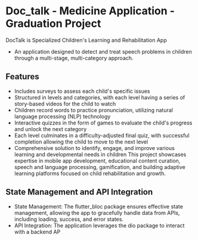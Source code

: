 # Doc_talk - Medicine Application - Graduation Project

DocTalk is Specialized Children's Learning and Rehabilitation App
 - An application designed to detect and treat speech problems in children through a multi-stage, multi-category approach.
## Features
- Includes surveys to assess each child's specific issues
- Structured in levels and categories, with each level having a series of story-based videos for the child to watch
- Children record words to practice pronunciation, utilizing natural language processing (NLP) technology
- Interactive quizzes in the form of games to evaluate the child's progress and unlock the next category
- Each level culminates in a difficulty-adjusted final quiz, with successful completion allowing the child to move to
the next level
- Comprehensive solution to identify, engage, and improve various learning and developmental needs in children
This project showcases expertise in mobile app development, educational content curation, speech and language
processing, gamification, and building adaptive learning platforms focused on child rehabilitation and growth.

## State Management and API Integration
* State Management: The flutter_bloc package ensures effective state management, allowing the app to gracefully handle data from APIs, including loading, success, and error states.
* API Integration: The application leverages the dio package to interact with a backend AP
